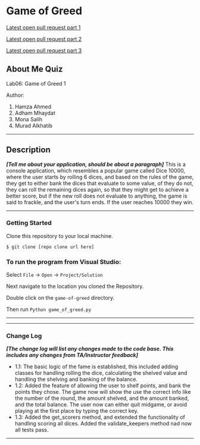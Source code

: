 
# Game of Greed 

[Latest open pull request part 1](https://github.com/adhammhaydat/game-of-greed/pull/1)

[Latest open pull request part 2](https://github.com/adhammhaydat/game-of-greed/pull/2)

[Latest open pull request part 3](https://github.com/adhammhaydat/game-of-greed/pull/4)

## About Me Quiz

Lab06: Game of Greed 1

Author:
1. Hamza Ahmed
2. Adham Mhaydat
3. Mona Salih
4. Murad Alkhatib

----

## Description
***[Tell me about your application, should be about a paragraph]***
This is a console application, which resembles a popular game called Dice 10000, where the user starts by rolling 6 dices, and based on the rules of the game, they get to either bank the dices that evaluate to some value, of they do not, they can roll the remaining dices again, so that they might get to achieve a better score, but if the new roll does not evaluate to anything, the game is said to frackle, and the user's turn ends. If the user reaches 10000 they win.

---

### Getting Started
Clone this repository to your local machine.

```
$ git clone [repo clone url here]
```

### To run the program from Visual Studio:
Select ```File``` -> ```Open``` -> ```Project/Solution```

Next navigate to the location you cloned the Repository.

Double click on the ```game-of-greed``` directory.

Then run  ```Python game_of_greed.py```

---


<!-- ### Visuals
***[Add screenshots of your application in action]***

#### Application Start
![Image 1](https://via.placeholder.com/750x500)
#### Using the Application
![Image 1](https://via.placeholder.com/750x500)
#### Application End
![Image 1](https://via.placeholder.com/750x500) -->

---


### Change Log
***[The change log will list any changes made to the code base. This includes any changes from TA/Instructor feedback]***  

* 1.1: The basic logic of the fame is established, this included adding classes for handling rolling the dice, calculating the shelved value and handling the shelving and banking of the balance.
* 1.2: Added the feature of allowing the user to shelf points, and bank the points they chose. The game now will show the use the correct info like the number of the round, the amount shelved, and the amount banked, and the total balance. The user now can either quit midgame, or avoid playing at the first place by typing the correct key.
* 1.3: Added the get_scorers method, and extended the functionality of handling scoring all dices. Added the validate_keepers method nad now all tests pass.
------------------------------

<!-- For more information on Markdown: https://www.markdownguide.org/cheat-sheet -->


